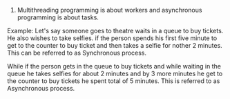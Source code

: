 1. Multithreading programming is about workers and asynchronous programming is about tasks.

Example: Let's say someone goes to theatre waits in a queue to buy tickets. He also wishes to take selfies. if the person spends his first five minute to get to the counter to buy ticket and then takes a selfie for nother 2 minutes. This can be referred to as Synchronous process.

While if the person gets in the queue to buy tickets and while waiting in the queue he takes selfies for about 2 minutes and by 3 more minutes he get to the counter to buy tickets he spent total of 5 minutes. This is referred to as Asynchronous process.